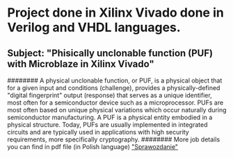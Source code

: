 # Project done in Xilinx Vivado done in Verilog and VHDL languages.
## Subject: "Phisically unclonable function (PUF) with Microblaze in Xilinx Vivado"
######## A physical unclonable function, or PUF, is a physical object that for a given input and conditions (challenge), provides a physically-defined "digital fingerprint" output (response) that serves as a unique identifier, most often for a semiconductor device such as a microprocessor. PUFs are most often based on unique physical variations which occur naturally during semiconductor manufacturing. A PUF is a physical entity embodied in a physical structure. Today, PUFs are usually implemented in integrated circuits and are typically used in applications with high security requirements, more specifically cryptography. 
######## More job details you can find in pdf file (in Polish language) ["Sprawozdanie"](https://github.com/vg-shamking/PUFwithMicroblaze/blob/master/Xilinx%20Vivado/VGorbachov_Sprawozdanie.pdf)
